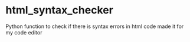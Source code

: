 # html_syntax_checker
Python function to check if there is syntax errors in html code made it for my code editor
